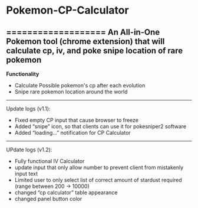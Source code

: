 # Pokemon-CP-Calculator
===================
An All-in-One Pokemon tool (chrome extension) that will calculate cp, iv, and poke snipe location of rare pokemon
-----------------
**Functionality**
- Calculate Possible pokemon's cp after each evolution
- Snipe rare pokemon location around the world
-----------------
Update logs (v1.1):
- Fixed empty CP input that cause browser to freeze
- Added “snipe” icon, so that clients can use it for pokesniper2 software
- Added “loading…” notification for CP Calculator
-----------------
UPdate logs (v1.2):
- Fully functional IV Calculator 
- update input that only allow number to prevent client from mistakenly input text
- Limited user to only select list of correct amount of stardust required (range between 200 -> 10000)
- changed “cp calculator” table appearance
- changed panel button color
